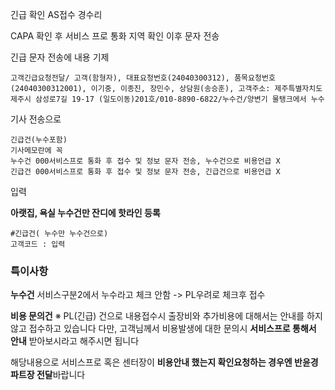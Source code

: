 긴급 확인
AS접수 경수리

CAPA 확인 후
서비스 프로 통화 
지역 확인 
이후 문자 전송

긴급 문자 전송에 내용 기제
```
고객긴급요청전달/ 고객(함형자), 대표요청번호(24040300312), 품목요청번호(24040300312001), 이기중, 이종진, 장민수, 상담원(송승훈), 고객주소: 제주특별자치도 제주시 삼성로7길 19-17 (일도이동)201호/010-8890-6822/누수건/양변기 물탱크에서 누수
```

기사 전송으로
```
긴급건(누수포함) 
기사메모란에 꼭 
누수건 000서비스프로 통화 후 접수 및 정보 문자 전송, 누수건으로 비용언급 X
긴급건 000서비스프로 통화 후 접수 및 정보 문자 전송, 긴급건으로 비용언급 X
```
입력

**아랫집, 욕실 누수건만 잔디에 핫라인 등록**
```
#긴급건( 누수만 누수건으로)
고객코드 : 입력
```

### 특이사항
**누수건**
서비스구분2에서 누수라고 체크 안함 -> PL우려로 체크후 접수

**비용 문의건**
※ PL(긴급) 건으로 내용접수시 출장비와 추가비용에 대해서는 안내를 하지 않고 접수하고 있습니다 
다만, 고객님께서 비용발생에 대한 문의시 **서비스프로 통해서 안내** 받아보시라고 해주시면 됩니다 

해당내용으로 서비스프로 혹은 센터장이 **비용안내 했는지 확인요청하는 경우엔 반윤경파트장 전달**바랍니다
